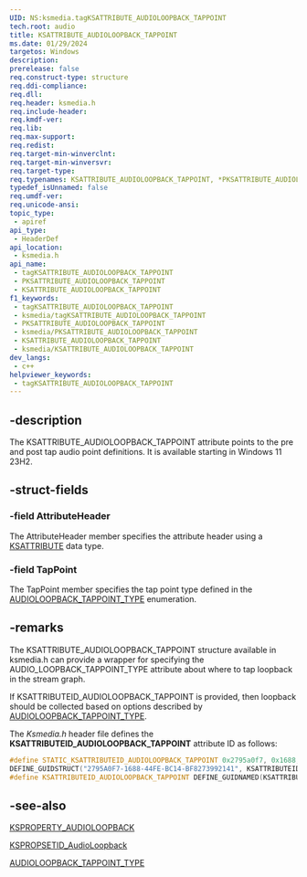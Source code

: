 ```yaml
---
UID: NS:ksmedia.tagKSATTRIBUTE_AUDIOLOOPBACK_TAPPOINT
tech.root: audio
title: KSATTRIBUTE_AUDIOLOOPBACK_TAPPOINT
ms.date: 01/29/2024
targetos: Windows
description: 
prerelease: false
req.construct-type: structure
req.ddi-compliance: 
req.dll: 
req.header: ksmedia.h
req.include-header: 
req.kmdf-ver: 
req.lib: 
req.max-support: 
req.redist: 
req.target-min-winverclnt: 
req.target-min-winversvr: 
req.target-type: 
req.typenames: KSATTRIBUTE_AUDIOLOOPBACK_TAPPOINT, *PKSATTRIBUTE_AUDIOLOOPBACK_TAPPOINT
typedef_isUnnamed: false
req.umdf-ver: 
req.unicode-ansi: 
topic_type:
 - apiref
api_type:
 - HeaderDef
api_location:
 - ksmedia.h
api_name:
 - tagKSATTRIBUTE_AUDIOLOOPBACK_TAPPOINT
 - PKSATTRIBUTE_AUDIOLOOPBACK_TAPPOINT
 - KSATTRIBUTE_AUDIOLOOPBACK_TAPPOINT
f1_keywords:
 - tagKSATTRIBUTE_AUDIOLOOPBACK_TAPPOINT
 - ksmedia/tagKSATTRIBUTE_AUDIOLOOPBACK_TAPPOINT
 - PKSATTRIBUTE_AUDIOLOOPBACK_TAPPOINT
 - ksmedia/PKSATTRIBUTE_AUDIOLOOPBACK_TAPPOINT
 - KSATTRIBUTE_AUDIOLOOPBACK_TAPPOINT
 - ksmedia/KSATTRIBUTE_AUDIOLOOPBACK_TAPPOINT
dev_langs:
 - c++
helpviewer_keywords:
 - tagKSATTRIBUTE_AUDIOLOOPBACK_TAPPOINT
---
```


## -description

The KSATTRIBUTE_AUDIOLOOPBACK_TAPPOINT attribute points to the  pre and post tap audio point definitions. It is available starting in Windows 11 23H2.

## -struct-fields

### -field AttributeHeader

The AttributeHeader member specifies the attribute header using a [KSATTRIBUTE](/windows-hardware/drivers/ddi/ks/ns-ks-ksattribute) data type.

### -field TapPoint

The TapPoint member specifies the tap point type defined in the [AUDIOLOOPBACK_TAPPOINT_TYPE](windows-hardware/drivers/ddi/ksmedia/ne-ksmedia-audioloopback_tappoint_type) enumeration.

## -remarks

The KSATTRIBUTE_AUDIOLOOPBACK_TAPPOINT structure available in ksmedia.h can provide a wrapper for specifying the AUDIO_LOOPBACK_TAPPOINT_TYPE attribute about where to tap loopback in the stream graph.

If KSATTRIBUTEID_AUDIOLOOPBACK_TAPPOINT is provided, then loopback should be collected based on options described by [AUDIOLOOPBACK_TAPPOINT_TYPE](windows-hardware/drivers/ddi/ksmedia/ne-ksmedia-audioloopback_tappoint_type).

The *Ksmedia.h* header file defines the **KSATTRIBUTEID_AUDIOLOOPBACK_TAPPOINT** attribute ID as follows:

```cpp
#define STATIC_KSATTRIBUTEID_AUDIOLOOPBACK_TAPPOINT 0x2795a0f7, 0x1688, 0x44fe, 0xbc, 0x14, 0xbf, 0x82, 0x73, 0x99, 0x21, 0x41
DEFINE_GUIDSTRUCT("2795A0F7-1688-44FE-BC14-BF8273992141", KSATTRIBUTEID_AUDIOLOOPBACK_TAPPOINT);
#define KSATTRIBUTEID_AUDIOLOOPBACK_TAPPOINT DEFINE_GUIDNAMED(KSATTRIBUTEID_AUDIOLOOPBACK_TAPPOINT)
```

## -see-also

[KSPROPERTY_AUDIOLOOPBACK](/windows-hardware/drivers/audio/ksproperty-audioloopback)

[KSPROPSETID_AudioLoopback](/windows-hardware/drivers/audio/kspropsetid-audioloopback)

[AUDIOLOOPBACK_TAPPOINT_TYPE](windows-hardware/drivers/ddi/ksmedia/ne-ksmedia-audioloopback_tappoint_type)
